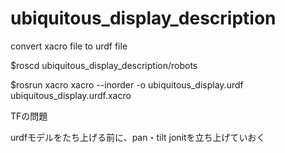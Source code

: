 # ubiquitous_display_description

convert xacro file to urdf file

$roscd ubiquitous_display_description/robots

$rosrun xacro xacro --inorder -o ubiquitous_display.urdf ubiquitous_display.urdf.xacro

TFの問題

urdfモデルをたち上げる前に、pan・tilt jonitを立ち上げていおく
